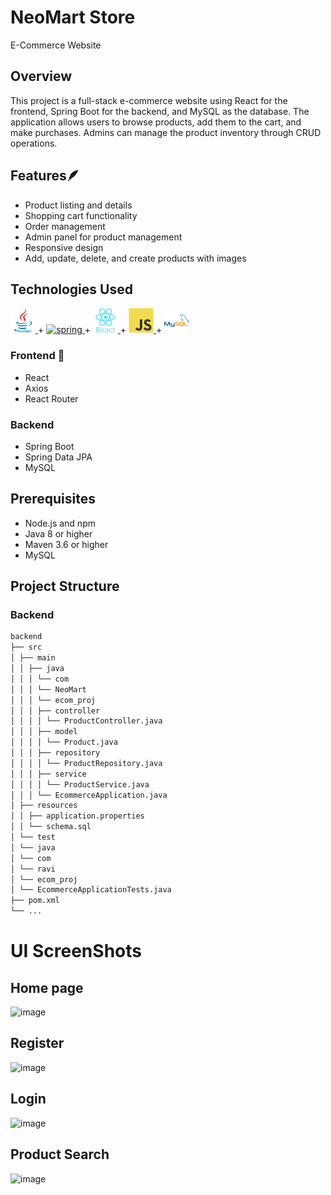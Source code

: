 # NeoMart Store
E-Commerce Website

## Overview

This project is a full-stack e-commerce website using React for the frontend, Spring Boot for the backend, and MySQL as the database. The application allows users to browse products, add them to the cart, and make purchases. Admins can manage the product inventory through CRUD operations.

## Features🪶

- Product listing and details
- Shopping cart functionality
- Order management
- Admin panel for product management
- Responsive design
- Add, update, delete, and create products with images

## Technologies Used 

<a href="https://www.java.com" target="_blank" rel="noreferrer"> <img src="https://raw.githubusercontent.com/devicons/devicon/master/icons/java/java-original.svg" alt="java" width="40" height="40"/> </a>
+
<a href="https://spring.io/" target="_blank" rel="noreferrer"> <img src="https://www.vectorlogo.zone/logos/springio/springio-icon.svg" alt="spring" width="40" height="40"/> </a>
+
<a href="https://reactjs.org/" target="_blank" rel="noreferrer"> <img src="https://raw.githubusercontent.com/devicons/devicon/master/icons/react/react-original-wordmark.svg" alt="react" width="40" height="40"/> </a> 
+
<a href="https://developer.mozilla.org/en-US/docs/Web/JavaScript" target="_blank" rel="noreferrer"> <img src="https://raw.githubusercontent.com/devicons/devicon/master/icons/javascript/javascript-original.svg" alt="javascript" width="40" height="40"/> </a> 
+
<a href="https://www.mysql.com/" target="_blank" rel="noreferrer"> <img src="https://raw.githubusercontent.com/devicons/devicon/master/icons/mysql/mysql-original-wordmark.svg" alt="mysql" width="40" height="40"/> </a>

### Frontend 🤖

- React
- Axios
- React Router

### Backend

- Spring Boot
- Spring Data JPA
- MySQL

## Prerequisites

- Node.js and npm
- Java 8 or higher
- Maven 3.6 or higher
- MySQL

## Project Structure

### Backend
```bash
backend
├── src
│ ├── main
│ │ ├── java
│ │ │ └── com
│ │ │ └── NeoMart
│ │ │ └── ecom_proj
│ │ │ ├── controller
│ │ │ │ └── ProductController.java
│ │ │ ├── model
│ │ │ │ └── Product.java
│ │ │ ├── repository
│ │ │ │ └── ProductRepository.java
│ │ │ ├── service
│ │ │ │ └── ProductService.java
│ │ │ └── EcommerceApplication.java
│ ├── resources
│ │ ├── application.properties
│ │ └── schema.sql
│ └── test
│ └── java
│ └── com
│ └── ravi
│ └── ecom_proj
│ └── EcommerceApplicationTests.java
├── pom.xml
└── ...
```
# UI ScreenShots
## Home page
![image](https://github.com/user-attachments/assets/5f419ad0-b4e3-41f7-a156-aa6e384eef3b)
## Register
![image](https://github.com/user-attachments/assets/7c41ee30-de2c-4ba7-827e-13eb3f249750)
## Login
![image](https://github.com/user-attachments/assets/bbb116db-dc5e-455e-911a-6145e4a4e880)
## Product Search
![image](https://github.com/user-attachments/assets/2d69126c-abe0-4e0c-ad68-0250d3c6a681)



